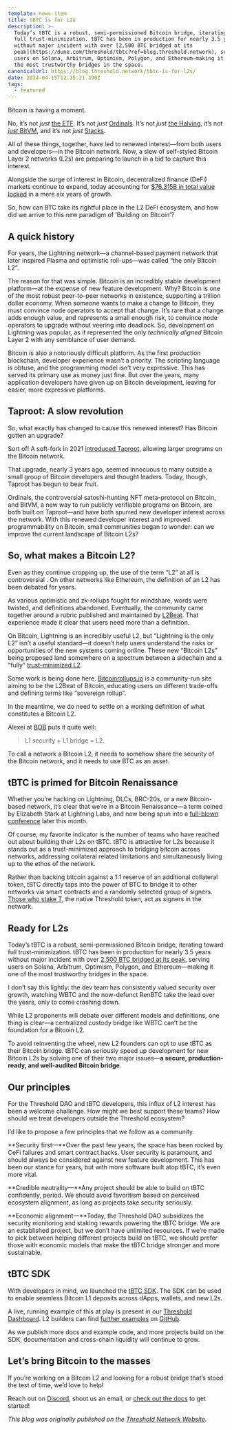 ```yaml
---
template: news-item
title: tBTC is for L2s
description: >-
  Today’s tBTC is a robust, semi-permissioned Bitcoin bridge, iterating toward
  full trust-minimization. tBTC has been in production for nearly 3.5 years
  without major incident with over [2,500 BTC bridged at its
  peak](https://dune.com/threshold/tbtc?ref=blog.threshold.network), serving
  users on Solana, Arbitrum, Optimism, Polygon, and Ethereum—making it one of
  the most trustworthy bridges in the space.
canonicalUrl: https://blog.threshold.network/tbtc-is-for-l2s/
date: 2024-04-15T12:35:21.390Z
tags:
  - featured
---
```

Bitcoin is having a moment.

No, it’s not *just* [the ETF](https://thesis.co/blog/the-bitcoin-etf-is-here/?ref=blog.threshold.network). It’s not *just* [Ordinals](https://nftnow.com/news/research-and-mining-report-highlights-bitcoins-enduring-impact/?ref=blog.threshold.network). It’s not *just* [the Halving](https://www.forbes.com/advisor/investing/cryptocurrency/bitcoin-halving/?ref=blog.threshold.network), it’s not [*just* BitVM](https://bitvm.org/bitvm.pdf?ref=blog.threshold.network), and it’s not *just* [Stacks](https://unchainedcrypto.com/stacks-a-bitcoin-layer-2-protocol-sees-all-time-high-in-total-value-locked/?ref=blog.threshold.network).

All of these things, together, have led to renewed interest—from both users and developers—in the Bitcoin network. Now, a slew of self-styled Bitcoin Layer 2 networks (L2s) are preparing to launch in a bid to capture this interest.

Alongside the surge of interest in Bitcoin, decentralized finance (DeFi) markets continue to expand, today accounting for [$76.315B in total value locked](https://defillama.com/?ref=blog.threshold.network) in a mere six years of growth.

So, how can BTC take its rightful place in the L2 DeFi ecosystem, and how did we arrive to this new paradigm of ‘Building on Bitcoin’?

## A quick history

For years, the Lightning network—a channel-based payment network that later inspired Plasma and optimistic roll-ups—was called “the only Bitcoin L2”.

The reason for that was simple. Bitcoin is an incredibly stable development platform—at the expense of new feature development. Why? Bitcoin is one of the most robust peer-to-peer networks in existence, supporting a trillion dollar economy. When someone wants to make a change to Bitcoin, they must convince node operators to accept that change. It’s rare that a change adds enough value, and represents a small enough risk, to convince node operators to upgrade without veering into deadlock. So, development on Lightning was popular, as it represented the only *technically aligned* Bitcoin Layer 2 with any semblance of user demand.

Bitcoin is also a notoriously difficult platform. As the first production blockchain, developer experience wasn’t a priority. The scripting language is obtuse, and the programming model isn’t very expressive. This has served its primary use as money just fine. But over the years, many application developers have given up on Bitcoin development, leaving for easier, more expressive platforms.

## Taproot: A slow revolution

So, what exactly has changed to cause this renewed interest? Has Bitcoin gotten an upgrade?

Sort of! A soft-fork in 2021 [introduced Taproot](https://cointelegraph.com/news/breaking-the-bitcoin-network-welcomes-taproot-soft-fork-upgrade?ref=blog.threshold.network), allowing larger programs on the Bitcoin network.

That upgrade, nearly 3 years ago, seemed innocuous to many outside a small group of Bitcoin developers and thought leaders. Today, though, Taproot has begun to bear fruit.

Ordinals, the controversial satoshi-hunting NFT meta-protocol on Bitcoin, and BitVM, a new way to run publicly verifiable programs on Bitcoin, are both built on Taproot—and have both spurred new developer interest across the network. With this renewed developer interest and improved programmability on Bitcoin, small communities began to wonder: can we improve the current landscape of Bitcoin L2s?

## So, what makes a Bitcoin L2?

Even as they continue cropping up, the use of the term “L2” at all is controversial . On other networks like Ethereum, the definition of an L2 has been debated for years.

As various optimistic and zk-rollups fought for mindshare, words were twisted, and definitions abandoned. Eventually, the community came together around a rubric published and maintained by [L2Beat](https://l2beat.com/scaling/summary?ref=blog.threshold.network). That experience made it clear that users need more than a definition.

On Bitcoin, Lightning is an incredibly useful L2, but “Lightning is the only L2” isn’t a useful standard—it doesn’t help users understand the risks or opportunities of the new systems coming online. These new “Bitcoin L2s” being proposed land somewhere on a spectrum between a sidechain and a “fully” [trust-minimized L2](https://thesis.co/blog/whats-in-a-bitcoin-l2/?ref=blog.threshold.network).

Some work is being done here. [Bitcoinrollups.io](https://www.bitcoinrollups.io/) is a community-run site aiming to be the L2Beat of Bitcoin, educating users on different trade-offs and defining terms like “sovereign rollup”.

In the meantime, we do need to settle on a working definition of what constitutes a Bitcoin L2.

Alexei at [BOB](https://twitter.com/build_on_bob) puts it quite well:

> L1 security + L1 bridge = L2.

To call a network a Bitcoin L2, it needs to somehow share the security of the Bitcoin network, and it needs to use BTC as an asset.

## tBTC is primed for Bitcoin Renaissance

Whether you’re hacking on Lightning, DLCs, BRC-20s, or a new Bitcoin-based network, it’s clear that we’re in a Bitcoin Renaissance—a term coined by Elizabeth Stark at Lightning Labs, and now being spun into a [full-blown conference](https://bitcoin-renaissance.com/) later this month.

Of course, my favorite indicator is the number of teams who have reached out about building their L2s on tBTC. tBTC is attractive for L2s because it stands out as a trust-minimized approach to bridging bitcoin across networks, addressing collateral related limitations and simultaneously living up to the ethos of the network.

Rather than backing bitcoin against a 1:1 reserve of an additional collateral token, tBTC directly taps into the power of BTC to bridge it to other networks via smart contracts and a randomly selected group of signers. [Those who stake T](https://docs.threshold.network/staking-and-running-a-node/tbtc-beta-stakers-program?ref=blog.threshold.network), the native Threshold token, act as signers in the network.

## Ready for L2s

Today’s tBTC is a robust, semi-permissioned Bitcoin bridge, iterating toward full trust-minimization. tBTC has been in production for nearly 3.5 years without major incident with over [2,500 BTC bridged at its peak](https://dune.com/threshold/tbtc?ref=blog.threshold.network), serving users on Solana, Arbitrum, Optimism, Polygon, and Ethereum—making it one of the most trustworthy bridges in the space.

I don’t say this lightly: the dev team has consistently valued security over growth, watching WBTC and the now-defunct RenBTC take the lead over the years, only to come crashing down.

While L2 proponents will debate over different models and definitions, one thing is clear—a centralized custody bridge like WBTC can’t be the foundation for a Bitcoin L2.

To avoid reinventing the wheel, new L2 founders can opt to use tBTC as their Bitcoin bridge. tBTC can seriously speed up development for new Bitcoin L2s by solving one of their two major issues—**a secure, production-ready, and well-audited Bitcoin bridge**.

## Our principles

For the Threshold DAO and tBTC developers, this influx of L2 interest has been a welcome challenge. How might we best support these teams? How should we treat developers outside the Threshold ecosystem?

I’d like to propose a few principles that we follow as a community.

**Security first—**Over the past few years, the space has been rocked by CeFi failures and smart contract hacks. User security is paramount, and should always be considered against new feature development. This has been our stance for years, but with more software built atop tBTC, it’s even more vital.

**Credible neutrality—**Any project should be able to build on tBTC confidently, period. We should avoid favoritism based on perceived ecosystem alignment, as long as projects take security seriously.

**Economic alignment—**Today, the Threshold DAO subsidizes the security monitoring and staking rewards powering the tBTC bridge. We are an established project, but we don’t have unlimited resources. If we’re made to pick between helping different projects build on tBTC, we should prefer those with economic models that make the tBTC bridge stronger and more sustainable.

## tBTC SDK

With developers in mind, we launched the [tBTC SDK](https://docs.threshold.network/app-development/tbtc-v2/tbtc-sdk/?ref=blog.threshold.network). The SDK can be used to enable seamless Bitcoin L1 deposits across dApps, wallets, and new L2s.

A live, running example of this at play is present in our [Threshold Dashboard](https://dashboard.threshold.network/overview/networkhttps://dashboard.threshold.network/overview/network?ref=blog.threshold.network). L2 builders can find [further examples](https://github.com/keep-network/tbtc-v2/pull/776?ref=blog.threshold.network) on [GitHub](https://github.com/keep-network/tbtc-v2/pull/778?ref=blog.threshold.network).

As we publish more docs and example code, and more projects build on the SDK, documentation and cross-chain liquidity will continue to grow.

## Let’s bring Bitcoin to the masses

If you’re working on a Bitcoin L2 and looking for a robust bridge that’s stood the test of time, we’d love to help!

Reach out on [Discord](https://discord.com/invite/threshold?ref=tbtc.network?ref=tbtc.network), shoot us an email, or [check out the docs](https://github.com/keep-network/tbtc-v2?ref=blog.threshold.network) to get started!

*T﻿his blog was originally published on the [Threshold Network Website](https://blog.threshold.network/tbtc-is-for-l2s/).*
